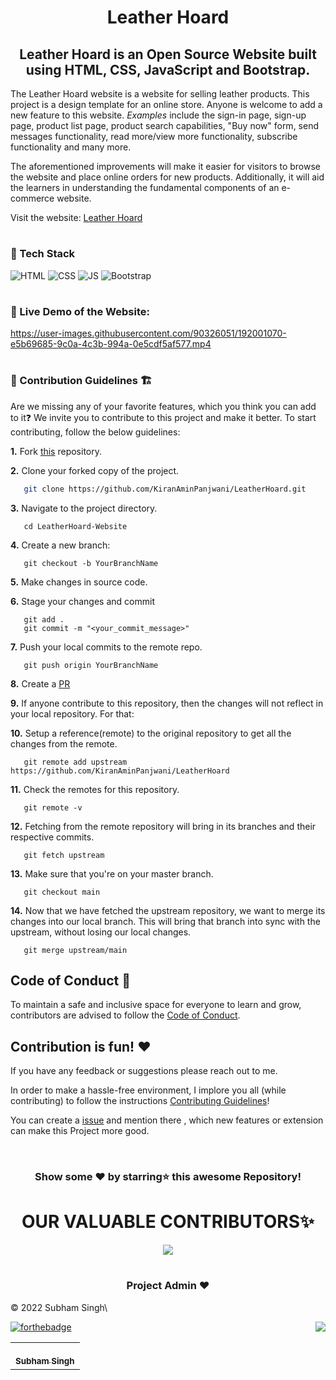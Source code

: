 
<h1 align="center">Leather Hoard</h1>

<h2 align="center"> Leather Hoard is an Open Source Website built using HTML, CSS, JavaScript and Bootstrap. </h2>

The Leather Hoard website is a website for selling leather products. This project is a design template for an online store. Anyone is welcome to add a new feature to this website. _Examples_ include the sign-in page, sign-up page, product list page, product search capabilities, "Buy now" form, send messages functionality, read more/view more functionality, subscribe functionality and many more.

The aforementioned improvements will make it easier for visitors to browse the website and place online orders for new products. Additionally, it will aid the learners in understanding the fundamental components of an e-commerce website.

Visit the website: [Leather Hoard](https://dhami2004.github.io/LeatherHoard/)

# <h3> 📌 Tech Stack</h3>

![HTML](https://img.shields.io/badge/html5%20-%23E34F26.svg?&style=for-the-badge&logo=html5&logoColor=white)
![CSS](https://img.shields.io/badge/css3%20-%231572B6.svg?&style=for-the-badge&logo=css3&logoColor=white)
![JS](https://img.shields.io/badge/javascript%20-%23323330.svg?&style=for-the-badge&logo=javascript&logoColor=%23F7DF1E)
<img alt="Bootstrap" src="https://img.shields.io/badge/bootstrap-%23563D7C.svg?style=for-the-badge&logo=bootstrap&logoColor=white"/>

#
<h3> 📌 Live Demo of the Website:</h3>

https://user-images.githubusercontent.com/90326051/192001070-e5b69685-9c0a-4c3b-994a-0e5cdf5af577.mp4


#
<h3> 📌 Contribution Guidelines 🏗 </h3>

Are we missing any of your favorite features, which you think you can add to it❓ We invite you to contribute to this project and make it better. 
To start contributing, follow the below guidelines: 

**1.**  Fork [this](https://github.com/KiranAminPanjwani/LeatherHoard) repository.

**2.**  Clone your forked copy of the project.

```bash
   git clone https://github.com/KiranAminPanjwani/LeatherHoard.git
```

**3.** Navigate to the project directory.
```
   cd LeatherHoard-Website
```

**4.** Create a new branch:
```
   git checkout -b YourBranchName
```

**5.** Make changes in source code.

**6.** Stage your changes and commit

```
   git add .
   git commit -m "<your_commit_message>"
```

**7.** Push your local commits to the remote repo.

```
   git push origin YourBranchName
```

**8.** Create a [PR](https://help.github.com/en/github/collaborating-with-issues-and-pull-requests/creating-a-pull-request)

**9.** If anyone contribute to this repository, then the changes will not reflect in your local repository. For that:

**10.** Setup a reference(remote) to the original repository to get all the changes from the remote.
```
   git remote add upstream  https://github.com/KiranAminPanjwani/LeatherHoard
```

**11.** Check the remotes for this repository.
```
   git remote -v
```

**12.** Fetching from the remote repository will bring in its branches and their respective commits.
```
   git fetch upstream
```

**13.** Make sure that you're on your master branch.
```
   git checkout main
```

**14.** Now that we have fetched the upstream repository, we want to merge its changes into our local branch. This will bring that branch into sync with the upstream, without losing our local changes.
```
   git merge upstream/main
```

## Code of Conduct 📜
	
To maintain a safe and inclusive space for everyone to learn and grow, contributors are advised to follow the [Code of Conduct](./CODE_OF_CONDUCT.md).
	
## Contribution is fun! ❤️

If you have any feedback or suggestions please reach out to me.  

In order to make a hassle-free environment, I implore you all (while contributing) to follow the instructions [Contributing Guidelines](https://github.com/KiranAminPanjwani/LeatherHoard/blob/main/Contributing_Guidlines.md)!

You can create a <a href="https://github.com/KiranAminPanjwani/LeatherHoard/issues">issue</a> and mention there , which new features or extension can make this Project more good.


<!-- ------------------------------------------------------------------------------------------------------------------------------------------------------------------ -->
<br>

<div align="center">

### Show some ❤️ by starring⭐ this awesome Repository!

</div>
  

#

<h1 align=center> OUR VALUABLE CONTRIBUTORS✨ </h1>
<p align="center">
  
	
<a href="https://github.com/KiranAminPanjwani/LeatherHoard/graphs/contributors">
  <img src="https://contrib.rocks/image?repo=KiranAminPanjwani/LeatherHoard" />
</a>
</p>

#
	

<h3 align=center> Project Admin ❤️ </h3>

© 2022 Subham Singh\

[![forthebadge](https://forthebadge.com/images/badges/built-with-love.svg)](https://forthebadge.com)
<a href="#top"><img src="https://img.shields.io/badge/-Back%20to%20Top-red?style=for-the-badge" align="right"/></a>

<p align="center">
<table align="center">
  <tbody><tr>
     <td align="center"><a href="https://github.com/Dhami2004"><br><sub><b> Subham Singh </b></sub></a><br></td> </a></td>
</tbody></table>

